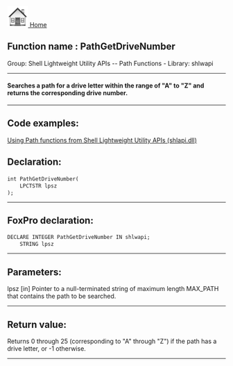 [<img src="../../images/home.png"> Home ](https://github.com/VFPX/Win32API)  

## Function name : PathGetDriveNumber
Group: Shell Lightweight Utility APIs -- Path Functions - Library: shlwapi    
***  


#### Searches a path for a drive letter within the range of "A" to "Z" and returns the corresponding drive number.
***  


## Code examples:
[Using Path functions from Shell Lightweight Utility APIs (shlapi.dll)](../../samples/sample_178.md)  

## Declaration:
```foxpro  
int PathGetDriveNumber(
    LPCTSTR lpsz
);  
```  
***  


## FoxPro declaration:
```foxpro  
DECLARE INTEGER PathGetDriveNumber IN shlwapi;
	STRING lpsz  
```  
***  


## Parameters:
lpsz 
[in] Pointer to a null-terminated string of maximum length MAX_PATH that contains the path to be searched.  
***  


## Return value:
Returns 0 through 25 (corresponding to "A" through "Z") if the path has a drive letter, or -1 otherwise.  
***  

